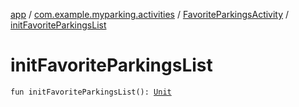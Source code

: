 [app](../../index.md) / [com.example.myparking.activities](../index.md) / [FavoriteParkingsActivity](index.md) / [initFavoriteParkingsList](./init-favorite-parkings-list.md)

# initFavoriteParkingsList

`fun initFavoriteParkingsList(): `[`Unit`](https://kotlinlang.org/api/latest/jvm/stdlib/kotlin/-unit/index.html)